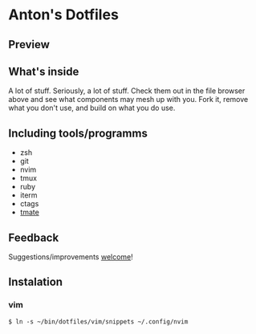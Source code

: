 # Anton's Dotfiles
## Preview
## What's inside
A lot of stuff. Seriously, a lot of stuff. Check them out in the file browser above and see what components may mesh up with you. Fork it, remove what you don't use, and build on what you do use.

## Including tools/programms
* zsh
* git
* nvim
* tmux
* ruby
* iterm
* ctags
* [tmate](http://tmate.io)

## Feedback
Suggestions/improvements [welcome](https://github.com/davydovanton/dotfiles/issues)!


## Instalation
### vim
```
$ ln -s ~/bin/dotfiles/vim/snippets ~/.config/nvim
```
